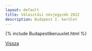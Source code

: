 ```yaml
---
layout: default
title: Választási névjegyzék 2022
description: Budapest I. kerület
---
```


{% include BudapestIkeruuxlet.html %}

[Vissza](./)